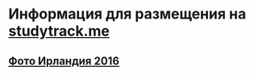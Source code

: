 # Информация для размещения на [studytrack.me](http://studytrack.me/)
## [Фото Ирландия 2016](16ireland)
